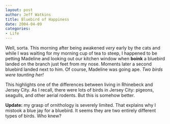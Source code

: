 ```yaml
--- 
layout: post
author: Jeff Watkins
title: Bluebird of Happiness
date: 2004-04-09
categories: 
- Life
---
```


Well, sorta. This morning after being awakened _very_ early by the cats and while I was waiting for my morning cup of tea to steep, I happened to be petting Madeline and looking out our kitchen window when **boink** a bluebird landed on the branch just feet from my nose. Moments later a second bluebird landed next to him. Of course, Madeline was going ape. _Two birds were taunting her!_

This highlights one of the differences between living in Rhinebeck and Jersey City. As I recall, there were lots of birds in Jersey City: pigeons, seagulls, and other aerial rodents. But this is somehow better.

**Update:** my grasp of ornithology is severely limited. That explains why I mistook a blue jay for a bluebird. It seems they are two entirely different types of birds. Who knew? 
